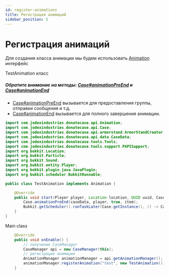 ```yaml
---
id: register-animations
title: Регистрация анимаций
sidebar_position: 5
---
```

# Регистрация анимаций


Для создания класса анимации мы будем использовать [Animation](https://repo.jodexindustries.xyz/javadoc/releases/com/jodexindustries/donatecase/DonateCaseAPI/latest/.cache/unpack/com/jodexindustries/donatecase/api/data/Animation.html) интерфейс

TestAnimation класс

##### Обратите внимание на методы: [Case#animationPreEnd](https://repo.jodexindustries.xyz/javadoc/releases/com/jodexindustries/donatecase/DonateCaseAPI/2.2.2.4/raw/com/jodexindustries/donatecase/api/Case.html#animationPreEnd(com.jodexindustries.donatecase.api.data.CaseData,org.bukkit.entity.Player,boolean,com.jodexindustries.donatecase.api.data.CaseData.Item)) и [Case#animationEnd](https://repo.jodexindustries.xyz/javadoc/releases/com/jodexindustries/donatecase/DonateCaseAPI/2.2.2.4/raw/com/jodexindustries/donatecase/api/Case.html#animationEnd(com.jodexindustries.donatecase.api.data.CaseData,org.bukkit.entity.Player,java.util.UUID,com.jodexindustries.donatecase.api.data.CaseData.Item))
- [Case#animationPreEnd](https://repo.jodexindustries.xyz/javadoc/releases/com/jodexindustries/donatecase/DonateCaseAPI/2.2.2.4/raw/com/jodexindustries/donatecase/api/Case.html#animationPreEnd(com.jodexindustries.donatecase.api.data.CaseData,org.bukkit.entity.Player,boolean,com.jodexindustries.donatecase.api.data.CaseData.Item)) вызывается для предоставления группы, отправки сообщения и т.д.
- [Case#animationEnd](https://repo.jodexindustries.xyz/javadoc/releases/com/jodexindustries/donatecase/DonateCaseAPI/2.2.2.4/raw/com/jodexindustries/donatecase/api/Case.html#animationEnd(com.jodexindustries.donatecase.api.data.CaseData,org.bukkit.entity.Player,java.util.UUID,com.jodexindustries.donatecase.api.data.CaseData.Item)) вызывается для полного завершения анимации.
```java
import com.jodexindustries.donatecase.api.Animation;
import com.jodexindustries.donatecase.api.Case;
import com.jodexindustries.donatecase.api.armorstand.ArmorStandCreator;
import com.jodexindustries.donatecase.api.data.CaseData;
import com.jodexindustries.donatecase.tools.Tools;
import com.jodexindustries.donatecase.tools.support.PAPISupport;
import org.bukkit.Location;
import org.bukkit.Particle;
import org.bukkit.Sound;
import org.bukkit.entity.Player;
import org.bukkit.plugin.java.JavaPlugin;
import org.bukkit.scheduler.BukkitRunnable;

public class TestAnimation implements Animation {

    @Override
    public void start(Player player, Location location, UUID uuid, CaseData caseData, CaseData.Item item) {
        Case.animationPreEnd(caseData, player, true, item);
        Bukkit.getScheduler().runTaskLater(Case.getInstance(), () -> Case.animationEnd(caseData, player, uuid, item),20L);
    }
}

```

Main class
```java
    @Override
    public void onEnable() {
        // получение CaseManager
        CaseManager api = new CaseManager(this);
        // регистрация анимации
        AnimationManager animationManager = api.getAnimationManager();
        animationManager.registerAnimation("test", new TestAnimation());
    }
```